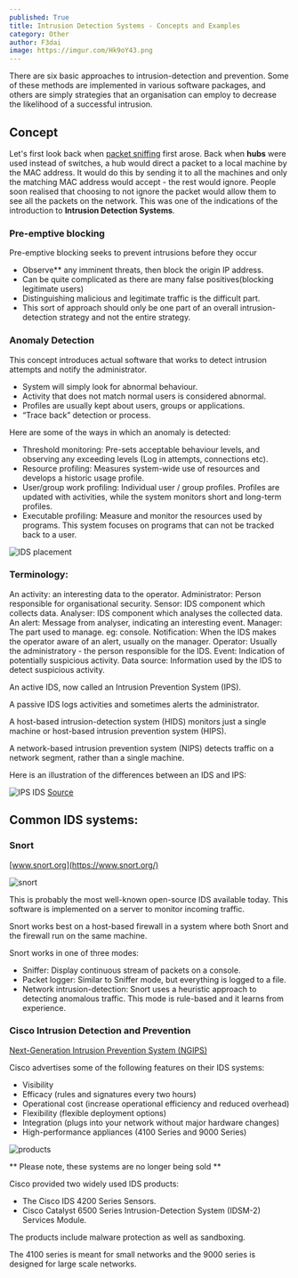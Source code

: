```yaml
---
published: True
title: Intrusion Detection Systems - Concepts and Examples
category: Other
author: F3dai
image: https://imgur.com/Hk9oY43.png
---
```

There are six basic approaches to intrusion-detection and prevention. Some of these methods are implemented in various software packages, and others are simply strategies that an organisation can employ to decrease the likelihood of a successful intrusion.

## Concept

Let's first look back when [packet sniffing](https://www.techopedia.com/definition/4113/sniffer) first arose. Back when **hubs** were used instead of switches, a hub would direct a packet to a local machine by the MAC address. It would do this by sending it to all the machines and only the matching MAC address would accept - the rest would ignore. People soon realised that choosing to not ignore the packet would allow them to see all the packets on the network. This was one of the indications of the introduction to **Intrusion Detection Systems**.

### Pre-emptive blocking

Pre-emptive blocking seeks to prevent intrusions before they occur

- Observe** any imminent threats, then block the origin IP address.
- Can be quite complicated as there are many false positives(blocking legitimate users)
- Distinguishing malicious and legitimate traffic is the difficult part.
- This sort of approach should only be one part of an overall intrusion-detection strategy and not the entire strategy.

### Anomaly Detection

This concept introduces actual software that works to detect intrusion attempts and notify the administrator. 

- System will simply look for abnormal behaviour.
- Activity that does not match normal users is considered abnormal.
- Profiles are usually kept about users, groups or applications.
- “Trace back” detection or process.

Here are some of the ways in which an anomaly is detected:

- Threshold monitoring: Pre-sets acceptable behaviour levels, and observing any exceeding levels (Log in attempts, connections etc).
- Resource profiling: Measures system-wide use of resources and develops a historic usage profile.
- User/group work profiling: Individual user / group profiles. Profiles are updated with activities, while the system monitors short and long-term profiles.
- Executable profiling: Measure and monitor the resources used by programs. This system focuses on programs that can not be tracked back to a user.

![IDS placement](https://imgur.com/PtYV2MQ.png)

### Terminology:

An activity: an interesting data to the operator.
Administrator: Person responsible for organisational security.
Sensor: IDS component which collects data.
Analyser: IDS component which analyses the collected data.
An alert: Message from analyser, indicating an interesting event.
Manager: The part used to manage. eg: console.
Notification: When the IDS makes the operator aware of an alert, usually on the manager.
Operator: Usually the administratory - the person responsible for the IDS.
Event: Indication of potentially suspicious activity.
Data source: Information used by the IDS to detect suspicious activity.

An active IDS, now called an Intrusion Prevention System (IPS).

A passive IDS logs activities and sometimes alerts the administrator. 

A host-based intrusion-detection system (HIDS) monitors just a single machine or host-based intrusion prevention system (HIPS).

A network-based intrusion prevention system (NIPS) detects traffic on a network segment, rather than a single machine.

Here is an illustration of the differences between an IDS and IPS:

![IPS IDS](https://imgur.com/GY81i6V.png)
[Source](https://www.youtube.com/watch?v=cGIgJOICpX0)

## Common IDS systems:

### Snort

[www.snort.org](https://www.snort.org/)

![snort](https://imgur.com/Hk9oY43.png)

This is probably the most well-known open-source IDS available today. This software is implemented on a server to monitor incoming traffic.

Snort works best on a host-based firewall in a system where both Snort and the firewall run on the same machine. 

Snort works in one of three modes: 

- Sniffer: Display continuous stream of packets on a console.
- Packet logger: Similar to Sniffer mode, but everything is logged to a file.
- Network intrusion-detection: Snort uses a heuristic approach to detecting anomalous traffic. This mode is rule-based and it learns from experience.

### Cisco Intrusion Detection and Prevention

[Next-Generation Intrusion Prevention System (NGIPS)](https://www.cisco.com/c/en/us/products/security/ngips/index.html)

Cisco advertises some of the following features on their IDS systems:

- Visibility
- Efficacy (rules and signatures every two hours)
- Operational cost (increase operational efficiency and reduced overhead)
- Flexibility (flexible deployment options)
- Integration (plugs into your network without major hardware changes)
- High-performance appliances (4100 Series and 9000 Series)

![products](https://imgur.com/xOxKi1t.png)

** Please note, these systems are no longer being sold **

Cisco provided two widely used IDS products: 

- The Cisco IDS 4200 Series Sensors.
- Cisco Catalyst 6500 Series Intrusion-Detection System (IDSM-2) Services Module.

The products include malware protection as well as sandboxing.

The 4100 series is meant for small networks and the 9000 series is designed for large scale networks.


